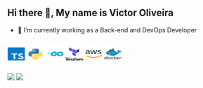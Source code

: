 ## Hi there 👋, My name is Victor Oliveira

- 🔭 I’m currently working as a Back-end and DevOps Developer

<!-- <div align="center">
    <img height=190 align="center" src="https://github-readme-stats.vercel.app/api?username=VictorHugoDiasOliveira&show_icons=true&theme=tokyonight&hide_border=true&rank_icon=github" />
    <img height=190 align="center" src="https://github-readme-stats.vercel.app/api/top-langs?username=VictorHugoDiasOliveira&layout=compact&card_width=320">
</div> -->

<div display:"inline-block"><br>
  <img align="center" alt="Ts" height="30" width="40" src="https://raw.githubusercontent.com/devicons/devicon/master/icons/typescript/typescript-plain.svg">
  <img align="center" alt="Python" height="30" width="40" src="https://raw.githubusercontent.com/devicons/devicon/master/icons/python/python-original.svg">
  <img align="center" alt="Golang" height="30" width="40" src="https://raw.githubusercontent.com/devicons/devicon/master/icons/go/go-original-wordmark.svg">
  <img align="center" alt="Terrafom" height="30" width="40" src="https://raw.githubusercontent.com/devicons/devicon/master/icons/terraform/terraform-original-wordmark.svg">
  <img align="center" alt="Aws" height="30" width="40" src="https://raw.githubusercontent.com/devicons/devicon/master/icons/amazonwebservices/amazonwebservices-original-wordmark.svg">
  <img align="center" alt="Docker" height="30" width="40" src="https://raw.githubusercontent.com/devicons/devicon/master/icons/docker/docker-original-wordmark.svg">
</div>

  ##

<div display:"inline-block"> 
  <a href = "mailto:victorhugodias2001@gmail.com"><img src="https://img.shields.io/badge/-Gmail-%23333?style=for-the-badge&logo=gmail&logoColor=white" target="_blank"></a>
  <a href="https://www.linkedin.com/in/victor-oliveira-523689220" target="_blank"><img src="https://img.shields.io/badge/-LinkedIn-%230077B5?style=for-the-badge&logo=linkedin&logoColor=white" target="_blank"></a> 
</div>